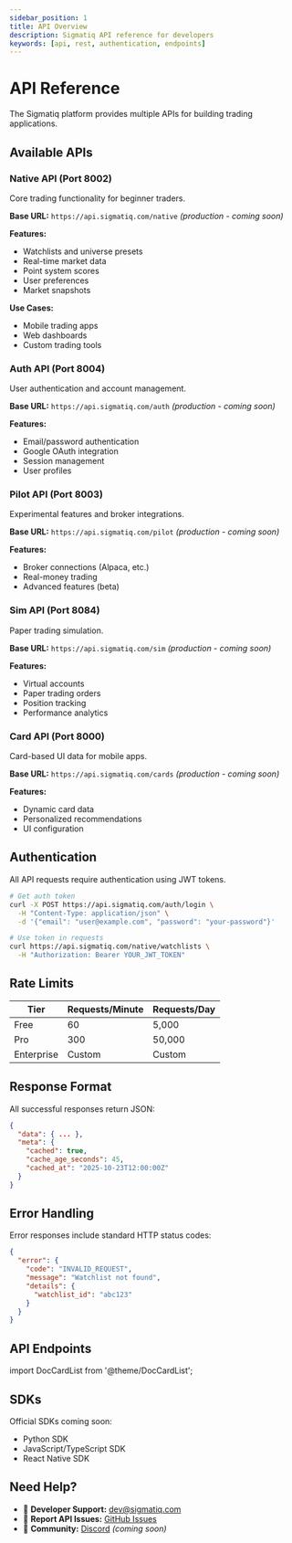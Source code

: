 ```yaml
---
sidebar_position: 1
title: API Overview
description: Sigmatiq API reference for developers
keywords: [api, rest, authentication, endpoints]
---
```


# API Reference

The Sigmatiq platform provides multiple APIs for building trading applications.

## Available APIs

### Native API (Port 8002)
Core trading functionality for beginner traders.

**Base URL:** `https://api.sigmatiq.com/native` *(production - coming soon)*

**Features:**
- Watchlists and universe presets
- Real-time market data
- Point system scores
- User preferences
- Market snapshots

**Use Cases:**
- Mobile trading apps
- Web dashboards
- Custom trading tools

### Auth API (Port 8004)
User authentication and account management.

**Base URL:** `https://api.sigmatiq.com/auth` *(production - coming soon)*

**Features:**
- Email/password authentication
- Google OAuth integration
- Session management
- User profiles

### Pilot API (Port 8003)
Experimental features and broker integrations.

**Base URL:** `https://api.sigmatiq.com/pilot` *(production - coming soon)*

**Features:**
- Broker connections (Alpaca, etc.)
- Real-money trading
- Advanced features (beta)

### Sim API (Port 8084)
Paper trading simulation.

**Base URL:** `https://api.sigmatiq.com/sim` *(production - coming soon)*

**Features:**
- Virtual accounts
- Paper trading orders
- Position tracking
- Performance analytics

### Card API (Port 8000)
Card-based UI data for mobile apps.

**Base URL:** `https://api.sigmatiq.com/cards` *(production - coming soon)*

**Features:**
- Dynamic card data
- Personalized recommendations
- UI configuration

## Authentication

All API requests require authentication using JWT tokens.

```bash
# Get auth token
curl -X POST https://api.sigmatiq.com/auth/login \
  -H "Content-Type: application/json" \
  -d '{"email": "user@example.com", "password": "your-password"}'

# Use token in requests
curl https://api.sigmatiq.com/native/watchlists \
  -H "Authorization: Bearer YOUR_JWT_TOKEN"
```

## Rate Limits

| Tier | Requests/Minute | Requests/Day |
|------|-----------------|--------------|
| Free | 60 | 5,000 |
| Pro | 300 | 50,000 |
| Enterprise | Custom | Custom |

## Response Format

All successful responses return JSON:

```json
{
  "data": { ... },
  "meta": {
    "cached": true,
    "cache_age_seconds": 45,
    "cached_at": "2025-10-23T12:00:00Z"
  }
}
```

## Error Handling

Error responses include standard HTTP status codes:

```json
{
  "error": {
    "code": "INVALID_REQUEST",
    "message": "Watchlist not found",
    "details": {
      "watchlist_id": "abc123"
    }
  }
}
```

## API Endpoints

import DocCardList from '@theme/DocCardList';

<DocCardList />

## SDKs

Official SDKs coming soon:
- Python SDK
- JavaScript/TypeScript SDK
- React Native SDK

## Need Help?

- 📧 **Developer Support:** dev@sigmatiq.com
- 🐛 **Report API Issues:** [GitHub Issues](https://github.com/Sigmatiq/sigmatiq-docs/issues)
- 💬 **Community:** [Discord](https://discord.gg/sigmatiq) *(coming soon)*
